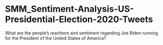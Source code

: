 # SMM_Sentiment-Analysis-US-Presidential-Election-2020-Tweets
What are the people’s reactions and sentiment regarding Joe Biden running for the President of the United States of America?
